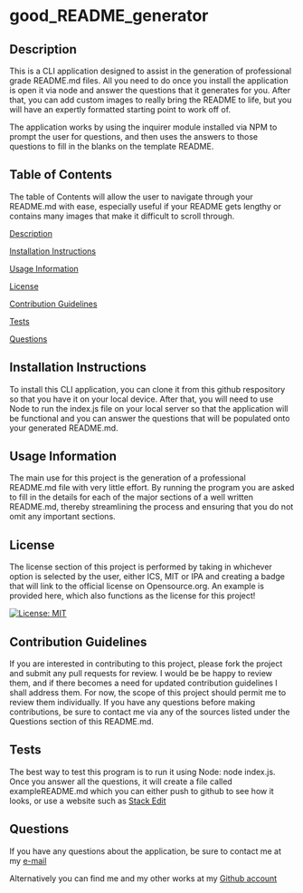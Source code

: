 # good_README_generator

## Description
    
This is a CLI application designed to assist in the generation of professional grade README.md files.
All you need to do once you install the application is open it via node and answer the questions
that it generates for you.  After that, you can add custom images to really bring the README to life, but
you will have an expertly formatted starting point to work off of.  

The application works by using the inquirer module installed via NPM to prompt the user for questions, and then
uses the answers to those questions to fill in the blanks on the template README.  
    
## Table of Contents

The table of Contents will allow the user to navigate through your README.md with ease, especially useful
if your README gets lengthy or contains many images that make it difficult to scroll through.  
    
[Description](#description) 

[Installation Instructions](#installation-instructions) 

[Usage Information](#usage-information) 

[License](#license)  

[Contribution Guidelines](#contribution-guidelines) 

[Tests](#tests) 
 
[Questions](#questions)
    
## Installation Instructions

To install this CLI application, you can clone it from this github respository so that you have it on your local device.
After that, you will need to use Node to run the index.js file on your local server so that the application
will be functional and you can answer the questions that will be populated onto your generated README.md.  
    
## Usage Information

The main use for this project is the generation of a professional README.md file with very little effort.  By running the 
program you are asked to fill in the details for each of the major sections of a well written README.md, thereby streamlining
the process and ensuring that you do not omit any important sections.
    
## License

The license section of this project is performed by taking in whichever option is selected by the user, either ICS, MIT or IPA
and creating a badge that will link to the official license on Opensource.org.  An example is provided here, which also functions
as the license for this project!

[![License: MIT](https://img.shields.io/badge/License-MIT-blue.svg)](https://opensource.org/licenses/MIT)

    
## Contribution Guidelines

If you are interested in contributing to this project, please fork the project and submit any pull requests for review.  I would be
be happy to review them, and if there becomes a need for updated contribution guidelines I shall address them.  For now, the scope of
this project should permit me to review them individually.  If you have any questions before making contributions, be sure to contact 
me via any of the sources listed under the Questions section of this README.md.  
    
## Tests

The best way to test this program is to run it using Node: node index.js.  Once you answer all the questions, it will create a file
called exampleREADME.md which you can either push to github to see how it looks, or use a website such as [Stack Edit](https://stackedit.io/)
    
## Questions

If you have any questions about the application, be sure to contact me at my [e-mail](mailto:smonagha@conncoll.edu)

Alternatively you can find me and my other works at my [Github account](https://github.com/seanmonaghan)
